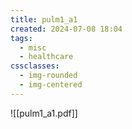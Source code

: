 ```yaml
---
title: pulm1_a1
created: 2024-07-08 18:04
tags:
  - misc
  - healthcare
cssclasses:
  - img-rounded
  - img-centered
---
```

![[pulm1_a1.pdf]]